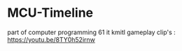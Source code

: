 # MCU-Timeline
part of computer programming 61 it kmitl
gameplay clip's : https://youtu.be/8TY0h52irnw
